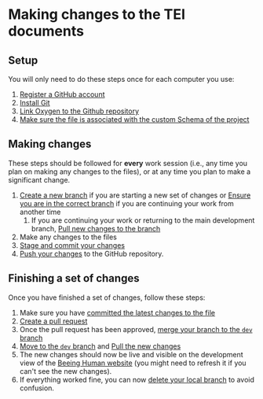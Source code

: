 # Making changes to the TEI documents

## Setup
You will only need to do these steps once for each computer you use:

1. [Register a GitHub account](./01_register_github/01_register_github.md)
1. [Install Git](./02_Install_Git/02_install_git.md)
1. [Link Oxygen to the Github repository](./03_Link_Oxygen_Github/03_Link_Oxygen_Github.md)
1. [Make sure the file is associated with the custom Schema of the project](#)

## Making changes
These steps should be followed for **every** work session (i.e., any time you plan on making any changes to the files), or at any time you plan to make a significant change.
1. [Create a new branch](#) if you are starting a new set of changes or [Ensure you are in the correct branch](#) if you are continuing your work from another time
    1. If you are continuing your work or returning to the main development branch, [Pull new changes to the branch](#)
1. Make any changes to the files
1. [Stage and commit your changes](#)
1. [Push your changes](#) to the GitHub repository.

## Finishing a set of changes
Once you have finished a set of changes, follow these steps:

1. Make sure you have [committed the latest changes to the file](#)
1. [Create a pull request](#)
1. Once the pull request has been approved, [merge your branch to the `dev` branch](#)
1. [Move to the `dev` branch](#) and [Pull the new changes](#)
1. The new changes should now be live and visible on the development view of the [Beeing Human website](https://newcastlerse.github.io/beeing-human-web/content/literature) (you might need to refresh it if you can't see the new changes).
1. If everything worked fine, you can now [delete your local branch](#) to avoid confusion.

